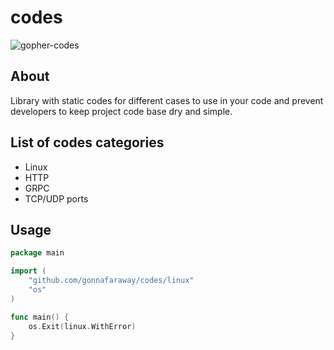 # codes
![gopher-codes](https://github.com/gonnafaraway/codes/assets/35832930/d945c23f-7c2d-4623-a5b3-47f09185db0c)

## About
Library with static codes for different cases to use in your code and prevent developers to keep project code base dry and simple.
## List of codes categories
* Linux
* HTTP
* GRPC
* TCP/UDP ports
## Usage
```go
package main

import (
	"github.com/gonnafaraway/codes/linux"
	"os"
)

func main() {
	os.Exit(linux.WithError)
}
```
